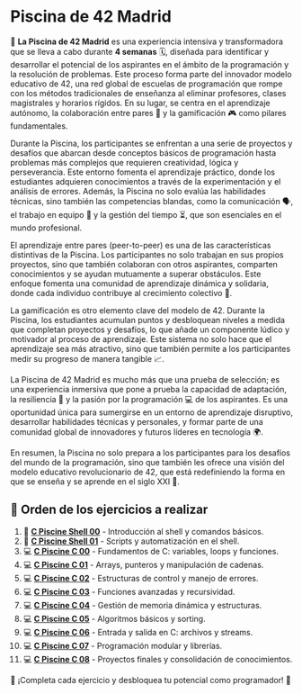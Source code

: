 # Piscina de 42 Madrid

🌊 **La Piscina de 42 Madrid** es una experiencia intensiva y transformadora que se lleva a cabo durante **4 semanas** 🗓️, diseñada para identificar y desarrollar el potencial de los aspirantes en el ámbito de la programación y la resolución de problemas. Este proceso forma parte del innovador modelo educativo de 42, una red global de escuelas de programación que rompe con los métodos tradicionales de enseñanza al eliminar profesores, clases magistrales y horarios rígidos. En su lugar, se centra en el aprendizaje autónomo, la colaboración entre pares 🤝 y la gamificación 🎮 como pilares fundamentales.

Durante la Piscina, los participantes se enfrentan a una serie de proyectos y desafíos que abarcan desde conceptos básicos de programación hasta problemas más complejos que requieren creatividad, lógica y perseverancia. Este entorno fomenta el aprendizaje práctico, donde los estudiantes adquieren conocimientos a través de la experimentación y el análisis de errores. Además, la Piscina no solo evalúa las habilidades técnicas, sino también las competencias blandas, como la comunicación 🗣️, el trabajo en equipo 👥 y la gestión del tiempo ⏳, que son esenciales en el mundo profesional.

El aprendizaje entre pares (peer-to-peer) es una de las características distintivas de la Piscina. Los participantes no solo trabajan en sus propios proyectos, sino que también colaboran con otros aspirantes, comparten conocimientos y se ayudan mutuamente a superar obstáculos. Este enfoque fomenta una comunidad de aprendizaje dinámica y solidaria, donde cada individuo contribuye al crecimiento colectivo 🌟.

La gamificación es otro elemento clave del modelo de 42. Durante la Piscina, los estudiantes acumulan puntos y desbloquean niveles a medida que completan proyectos y desafíos, lo que añade un componente lúdico y motivador al proceso de aprendizaje. Este sistema no solo hace que el aprendizaje sea más atractivo, sino que también permite a los participantes medir su progreso de manera tangible 📈.

La Piscina de 42 Madrid es mucho más que una prueba de selección; es una experiencia inmersiva que pone a prueba la capacidad de adaptación, la resiliencia 💪 y la pasión por la programación 💻 de los aspirantes. Es una oportunidad única para sumergirse en un entorno de aprendizaje disruptivo, desarrollar habilidades técnicas y personales, y formar parte de una comunidad global de innovadores y futuros líderes en tecnología 🌍.

En resumen, la Piscina no solo prepara a los participantes para los desafíos del mundo de la programación, sino que también les ofrece una visión del modelo educativo revolucionario de 42, que está redefiniendo la forma en que se enseña y se aprende en el siglo XXI 🚀.

## 🚀 Orden de los ejercicios a realizar

1. 🐚 **[C Piscine Shell 00](./C_Piscine_Shell_00/README.md)** - Introducción al shell y comandos básicos.  
2. 🐚 **[C Piscine Shell 01](./C_Piscine_Shell_01/README.md)** - Scripts y automatización en el shell.  
3. 💻 **[C Piscine C 00](./C_Piscine_C_00/README.md)** - Fundamentos de C: variables, loops y funciones.  
4. 💻 **[C Piscine C 01](./C_Piscine_C_01/README.md)** - Arrays, punteros y manipulación de cadenas.  
5. 💻 **[C Piscine C 02](./C_Piscine_C_02/README.md)** - Estructuras de control y manejo de errores.  
6. 💻 **[C Piscine C 03](./C_Piscine_C_03/README.md)** - Funciones avanzadas y recursividad.  
7. 💻 **[C Piscine C 04](./C_Piscine_C_04/README.md)** - Gestión de memoria dinámica y estructuras.  
8. 💻 **[C Piscine C 05](./C_Piscine_C_05/README.md)** - Algoritmos básicos y sorting.  
9. 💻 **[C Piscine C 06](./C_Piscine_C_06/README.md)** - Entrada y salida en C: archivos y streams.  
10. 💻 **[C Piscine C 07](./C_Piscine_C_07/README.md)** - Programación modular y librerías.  
11. 💻 **[C Piscine C 08](./C_Piscine_C_08/README.md)** - Proyectos finales y consolidación de conocimientos.  

🌟 ¡Completa cada ejercicio y desbloquea tu potencial como programador! 💪 

